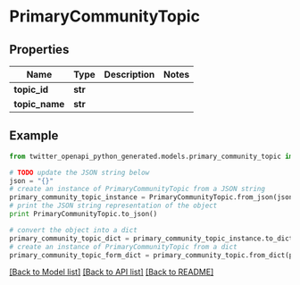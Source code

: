 # PrimaryCommunityTopic


## Properties

Name | Type | Description | Notes
------------ | ------------- | ------------- | -------------
**topic_id** | **str** |  | 
**topic_name** | **str** |  | 

## Example

```python
from twitter_openapi_python_generated.models.primary_community_topic import PrimaryCommunityTopic

# TODO update the JSON string below
json = "{}"
# create an instance of PrimaryCommunityTopic from a JSON string
primary_community_topic_instance = PrimaryCommunityTopic.from_json(json)
# print the JSON string representation of the object
print PrimaryCommunityTopic.to_json()

# convert the object into a dict
primary_community_topic_dict = primary_community_topic_instance.to_dict()
# create an instance of PrimaryCommunityTopic from a dict
primary_community_topic_form_dict = primary_community_topic.from_dict(primary_community_topic_dict)
```
[[Back to Model list]](../README.md#documentation-for-models) [[Back to API list]](../README.md#documentation-for-api-endpoints) [[Back to README]](../README.md)



